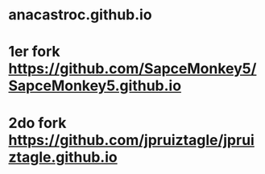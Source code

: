 # anacastroc.github.io
# 1er fork https://github.com/SapceMonkey5/SapceMonkey5.github.io
# 2do fork https://github.com/jpruiztagle/jpruiztagle.github.io
